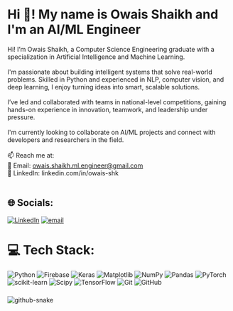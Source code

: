 # Hi 👋! My name is Owais Shaikh and I'm an AI/ML Engineer

Hi! I’m Owais Shaikh, a Computer Science Engineering graduate with a specialization in Artificial Intelligence and Machine Learning.<br><br>I'm passionate about building intelligent systems that solve real-world problems. Skilled in Python and experienced in NLP, computer vision, and deep learning, I enjoy turning ideas into smart, scalable solutions.<br><br>I’ve led and collaborated with teams in national-level competitions, gaining hands-on experience in innovation, teamwork, and leadership under pressure.<br><br>I'm currently looking to collaborate on AI/ML projects and connect with developers and researchers in the field.<br><br>📫 Reach me at:<br>📧 Email: owais.shaikh.ml.engineer@gmail.com<br>🔗 LinkedIn: linkedin.com/in/owais-shk<br><br>


## 🌐 Socials:
[![LinkedIn](https://img.shields.io/badge/LinkedIn-%230077B5.svg?logo=linkedin&logoColor=white)](https://linkedin.com/in/https://www.linkedin.com/in/owais-shk/) [![email](https://img.shields.io/badge/Email-D14836?logo=gmail&logoColor=white)](mailto:owais.shaikh.ml.engineer@gmail.com) 
##

# 💻 Tech Stack:
![Python](https://img.shields.io/badge/python-3670A0?style=for-the-badge&logo=python&logoColor=ffdd54) ![Firebase](https://img.shields.io/badge/firebase-%23039BE5.svg?style=for-the-badge&logo=firebase) ![Keras](https://img.shields.io/badge/Keras-%23D00000.svg?style=for-the-badge&logo=Keras&logoColor=white) ![Matplotlib](https://img.shields.io/badge/Matplotlib-%23ffffff.svg?style=for-the-badge&logo=Matplotlib&logoColor=black) ![NumPy](https://img.shields.io/badge/numpy-%23013243.svg?style=for-the-badge&logo=numpy&logoColor=white) ![Pandas](https://img.shields.io/badge/pandas-%23150458.svg?style=for-the-badge&logo=pandas&logoColor=white) ![PyTorch](https://img.shields.io/badge/PyTorch-%23EE4C2C.svg?style=for-the-badge&logo=PyTorch&logoColor=white) ![scikit-learn](https://img.shields.io/badge/scikit--learn-%23F7931E.svg?style=for-the-badge&logo=scikit-learn&logoColor=white) ![Scipy](https://img.shields.io/badge/SciPy-%230C55A5.svg?style=for-the-badge&logo=scipy&logoColor=%white) ![TensorFlow](https://img.shields.io/badge/TensorFlow-%23FF6F00.svg?style=for-the-badge&logo=TensorFlow&logoColor=white) ![Git](https://img.shields.io/badge/git-%23F05033.svg?style=for-the-badge&logo=git&logoColor=white) ![GitHub](https://img.shields.io/badge/github-%23121011.svg?style=for-the-badge&logo=github&logoColor=white)



###


<picture>
  <source media="(prefers-color-scheme: dark)" srcset="https://github.com/Owais-Ml-Dev/Owais-Ml-Dev/blob/output/github-snake-dark.svg" />
  <source media="(prefers-color-scheme: light)" srcset="https://github.com/Owais-Ml-Dev/Owais-Ml-Dev/blob/output/github-snake.svg" />
  <img alt="github-snake" src="https://raw.githubusercontent.com/tobiasmeyhoefer/tobiasmeyhoefer/output/github-snake.svg" />
</picture>

<p align="left"></p>

###
